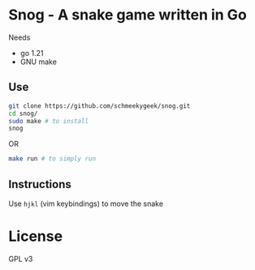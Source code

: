 # Snog - A snake game written in Go
Needs
- go 1.21
- GNU make

## Use
```bash
git clone https://github.com/schmeekygeek/snog.git
cd snog/
sudo make # to install
snog
```
OR
```bash
make run # to simply run
```

## Instructions
Use `hjkl` (vim keybindings) to move the snake

# License
GPL v3
